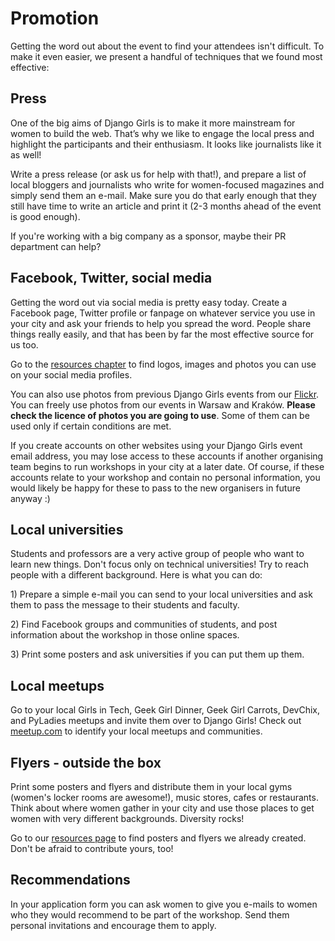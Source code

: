 # Promotion

Getting the word out about the event to find your attendees isn't difficult. To make it even easier, we present a handful of techniques that we found most effective:

## Press

One of the big aims of Django Girls is to make it more mainstream for women to build the web. That’s why we like to engage the local press and highlight the participants and their enthusiasm. It looks like journalists like it as well!

Write a press release \(or ask us for help with that!\), and prepare a list of local bloggers and journalists who write for women-focused magazines and simply send them an e-mail. Make sure you do that early enough that they still have time to write an article and print it \(2-3 months ahead of the event is good enough\).

If you're working with a big company as a sponsor, maybe their PR department can help?

## Facebook, Twitter, social media

Getting the word out via social media is pretty easy today. Create a Facebook page, Twitter profile or fanpage on whatever service you use in your city and ask your friends to help you spread the word. People share things really easily, and that has been by far the most effective source for us too.

Go to the [resources chapter](resources.md) to find logos, images and photos you can use on your social media profiles.

You can also use photos from previous Django Girls events from our [Flickr](https://www.flickr.com/photos/128162583@N08/sets). You can freely use photos from our events in Warsaw and Kraków. **Please check the licence of photos you are going to use**. Some of them can be used only if certain conditions are met.

If you create accounts on other websites using your Django Girls event email address, you may lose access to these accounts if another organising team begins to run workshops in your city at a later date. Of course, if these accounts relate to your workshop and contain no personal information, you would likely be happy for these to pass to the new organisers in future anyway :\)

## Local universities

Students and professors are a very active group of people who want to learn new things. Don't focus only on technical universities! Try to reach people with a different background. Here is what you can do:

1\) Prepare a simple e-mail you can send to your local universities and ask them to pass the message to their students and faculty.

2\) Find Facebook groups and communities of students, and post information about the workshop in those online spaces.

3\) Print some posters and ask universities if you can put them up them.

## Local meetups

Go to your local Girls in Tech, Geek Girl Dinner, Geek Girl Carrots, DevChix, and PyLadies meetups and invite them over to Django Girls! Check out [meetup.com](https://meetup.com/) to identify your local meetups and communities.

## Flyers - outside the box

Print some posters and flyers and distribute them in your local gyms \(women's locker rooms are awesome!\), music stores, cafes or restaurants. Think about where women gather in your city and use those places to get women with very different backgrounds. Diversity rocks!

Go to our [resources page](resources.md) to find posters and flyers we already created. Don't be afraid to contribute yours, too!

## Recommendations

In your application form you can ask women to give you e-mails to women who they would recommend to be part of the workshop. Send them personal invitations and encourage them to apply.


